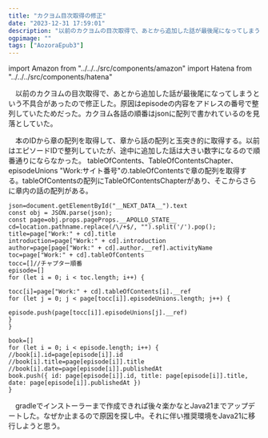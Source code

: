 ```yaml
---
title: "カクヨム目次取得の修正"
date: "2023-12-31 17:59:01"
description: "以前のカクヨムの目次取得で、あとから追加した話が最後尾になってしまうという不具合があったので修正した。原因はepisodeの内容をアドレスの番号で整列していたためだった。カクヨム各話の順番はjsonに配列で書かれているのを見落としていた。"
ogpimage: ""
tags: ["AozoraEpub3"]
---
```

import Amazon from "../../../src/components/amazon"
import Hatena from "../../../src/components/hatena"

　以前のカクヨムの目次取得で、あとから追加した話が最後尾になってしまうという不具合があったので修正した。原因はepisodeの内容をアドレスの番号で整列していたためだった。カクヨム各話の順番はjsonに配列で書かれているのを見落としていた。
<Hatena src="https://99nyorituryo.hatenablog.com/entry/2023/12/07/235556" title=""/>

　本のIDから章の配列を取得して、章から話の配列と玉突き的に取得する。以前はエピソードIDで整列していたが、途中に追加した話は大きい数字になるので順番通りにならなかった。
tableOfContents、TableOfContentsChapter、episodeUnions
"Work:サイト番号"の.tableOfContentsで章の配列を取得する。tableOfContentsの配列にTableOfContentsChapterがあり、そこからさらに章内の話の配列がある。
```
json=document.getElementById("__NEXT_DATA__").text
const obj = JSON.parse(json);
const page=obj.props.pageProps.__APOLLO_STATE__
cd=location.pathname.replace(/\/+$/, "").split('/').pop();
title=page["Work:" + cd].title
introduction=page["Work:" + cd].introduction
author=page[page["Work:" + cd].author.__ref].activityName
toc=page["Work:" + cd].tableOfContents
tocc=[]//チャプター順番
episode=[]
for (let i = 0; i < toc.length; i++) {

tocc[i]=page["Work:" + cd].tableOfContents[i].__ref
for (let j = 0; j < page[tocc[i]].episodeUnions.length; j++) {

episode.push(page[tocc[i]].episodeUnions[j].__ref)
}
}

book=[]
for (let i = 0; i < episode.length; i++) {
//book[i].id=page[episode[i]].id
//book[i].title=page[episode[i]].title
//book[i].date=page[episode[i]].publishedAt
book.push({ id: page[episode[i]].id, title: page[episode[i]].title, date: page[episode[i]].publishedAt })
}

```



　gradleでインストーラーまで作成できれば後々楽かなとJava21までアップデートした。なぜか止まるので原因を探し中。それに伴い推奨環境をJava21に移行しようと思う。